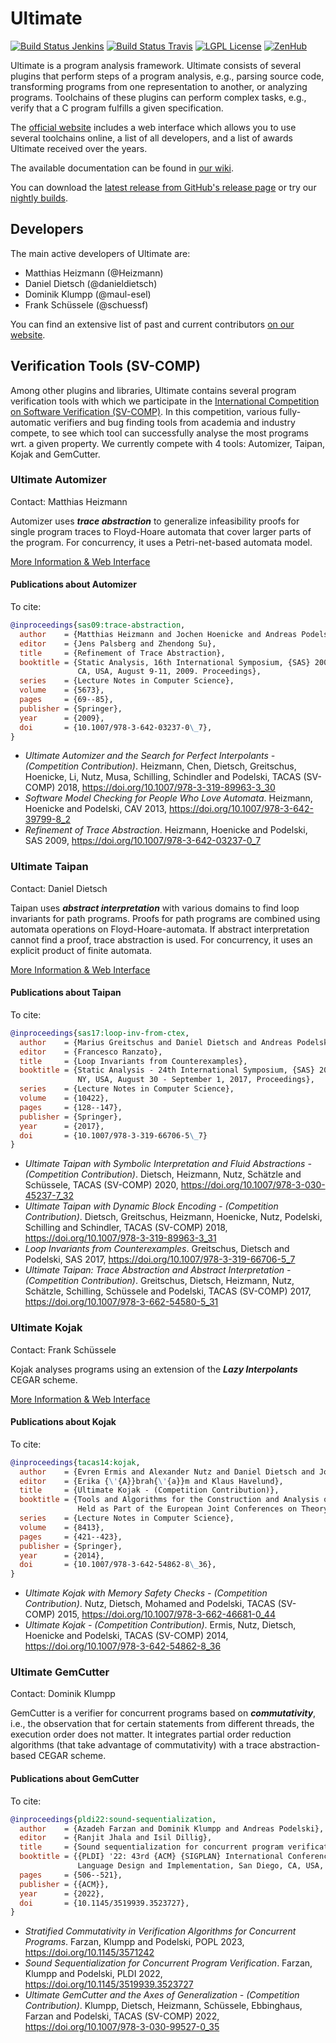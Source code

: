# Ultimate
[![Build Status Jenkins](https://jenkins.sopranium.de/buildStatus/icon?job=Ultimate%2FUltimate%2Fdev&subject=jenkins:dev)](https://jenkins.sopranium.de/job/Ultimate/job/Ultimate/job/dev/)
[![Build Status Travis](https://travis-ci.com/ultimate-pa/ultimate.svg?branch=dev)](https://travis-ci.com/ultimate-pa/ultimate)
[![LGPL License](https://img.shields.io/badge/license-LGPLv3+LE-brightgreen.svg)](https://github.com/ultimate-pa/ultimate/wiki/License)
[![ZenHub](https://img.shields.io/badge/ZenHub-Board-orange.svg)](https://app.zenhub.com/workspaces/ultimate-5d19cb84cfdf4303fb078546)

Ultimate is a program analysis framework. Ultimate consists of several plugins that perform steps of a program analysis, e.g., parsing source code, transforming programs from one representation to another, or analyzing programs. Toolchains of these plugins can perform complex tasks, e.g., verify that a C program fulfills a given specification.

The [official website](https://ultimate.informatik.uni-freiburg.de/) includes a web interface which allows you to use several toolchains online, a list of all developers, and a list of awards Ultimate received over the years.

The available documentation can be found in [our wiki](https://github.com/ultimate-pa/ultimate/wiki).

You can download the [latest release from GitHub's release page](https://github.com/ultimate-pa/ultimate/releases/latest) or try our [nightly builds](https://struebli.informatik.uni-freiburg.de/ultimate-nightly/).

## Developers

The main active developers of Ultimate are:

* Matthias Heizmann (@Heizmann)
* Daniel Dietsch (@danieldietsch)
* Dominik Klumpp (@maul-esel)
* Frank Schüssele (@schuessf)

You can find an extensive list of past and current contributors [on our website](https://ultimate.informatik.uni-freiburg.de/#developers).

## Verification Tools (SV-COMP)

Among other plugins and libraries, Ultimate contains several program verification tools with which we participate in the [International Competition on Software Verification (SV-COMP)](sv-comp.sosy-lab.org/). In this competition, various fully-automatic verifiers and bug finding tools from academia and industry compete, to see which tool can successfully analyse the most programs wrt. a given property. We currently compete with 4 tools: Automizer, Taipan, Kojak and GemCutter.

### Ultimate Automizer
Contact: Matthias Heizmann

Automizer uses _**trace abstraction**_ to generalize infeasibility proofs for single program traces to Floyd-Hoare automata that cover larger parts of the program. For concurrency, it uses a Petri-net-based automata model.

[More Information & Web Interface](https://ultimate.informatik.uni-freiburg.de/?ui=tool&tool=automizer)

#### Publications about Automizer

To cite:
```bibtex
@inproceedings{sas09:trace-abstraction,
  author    = {Matthias Heizmann and Jochen Hoenicke and Andreas Podelski},
  editor    = {Jens Palsberg and Zhendong Su},
  title     = {Refinement of Trace Abstraction},
  booktitle = {Static Analysis, 16th International Symposium, {SAS} 2009, Los Angeles,
               CA, USA, August 9-11, 2009. Proceedings},
  series    = {Lecture Notes in Computer Science},
  volume    = {5673},
  pages     = {69--85},
  publisher = {Springer},
  year      = {2009},
  doi       = {10.1007/978-3-642-03237-0\_7},
}
```

* *Ultimate Automizer and the Search for Perfect Interpolants - (Competition Contribution)*. Heizmann, Chen, Dietsch, Greitschus, Hoenicke, Li, Nutz, Musa, Schilling, Schindler and Podelski, TACAS (SV-COMP) 2018, https://doi.org/10.1007/978-3-319-89963-3_30
* *Software Model Checking for People Who Love Automata*. Heizmann, Hoenicke and Podelski, CAV 2013, https://doi.org/10.1007/978-3-642-39799-8_2
* *Refinement of Trace Abstraction*. Heizmann, Hoenicke and Podelski, SAS 2009, https://doi.org/10.1007/978-3-642-03237-0_7

### Ultimate Taipan
Contact: Daniel Dietsch

Taipan uses _**abstract interpretation**_ with various domains to find loop invariants for path programs. Proofs for path programs are combined using automata operations on Floyd-Hoare-automata. If abstract interpretation cannot find a proof, trace abstraction is used. For concurrency, it uses an explicit product of finite automata.

[More Information & Web Interface](https://ultimate.informatik.uni-freiburg.de/?ui=tool&tool=taipan)

#### Publications about Taipan

To cite:
```bibtex
@inproceedings{sas17:loop-inv-from-ctex,
  author    = {Marius Greitschus and Daniel Dietsch and Andreas Podelski},
  editor    = {Francesco Ranzato},
  title     = {Loop Invariants from Counterexamples},
  booktitle = {Static Analysis - 24th International Symposium, {SAS} 2017, New York,
               NY, USA, August 30 - September 1, 2017, Proceedings},
  series    = {Lecture Notes in Computer Science},
  volume    = {10422},
  pages     = {128--147},
  publisher = {Springer},
  year      = {2017},
  doi       = {10.1007/978-3-319-66706-5\_7}
}
```

* *Ultimate Taipan with Symbolic Interpretation and Fluid Abstractions - (Competition Contribution)*. Dietsch, Heizmann, Nutz, Schätzle and Schüssele, TACAS (SV-COMP) 2020, https://doi.org/10.1007/978-3-030-45237-7_32
* *Ultimate Taipan with Dynamic Block Encoding - (Competition Contribution)*. Dietsch, Greitschus, Heizmann, Hoenicke, Nutz, Podelski, Schilling and Schindler, TACAS (SV-COMP) 2018, https://doi.org/10.1007/978-3-319-89963-3_31
* *Loop Invariants from Counterexamples*. Greitschus, Dietsch and Podelski, SAS 2017, https://doi.org/10.1007/978-3-319-66706-5_7
* *Ultimate Taipan: Trace Abstraction and Abstract Interpretation - (Competition Contribution)*. Greitschus, Dietsch, Heizmann, Nutz, Schätzle, Schilling, Schüssele and Podelski, TACAS (SV-COMP) 2017, https://doi.org/10.1007/978-3-662-54580-5_31

### Ultimate Kojak
Contact: Frank Schüssele

Kojak analyses programs using an extension of the _**Lazy Interpolants**_ CEGAR scheme.

[More Information & Web Interface](https://ultimate.informatik.uni-freiburg.de/?ui=tool&tool=kojak)

#### Publications about Kojak

To cite:
```bibtex
@inproceedings{tacas14:kojak,
  author    = {Evren Ermis and Alexander Nutz and Daniel Dietsch and Jochen Hoenicke and Andreas Podelski},
  editor    = {Erika {\'{A}}brah{\'{a}}m and Klaus Havelund},
  title     = {Ultimate Kojak - (Competition Contribution)},
  booktitle = {Tools and Algorithms for the Construction and Analysis of Systems - 20th International Conference, {TACAS} 2014,
               Held as Part of the European Joint Conferences on Theory and Practice of Software, {ETAPS} 2014, Grenoble, France, April 5-13, 2014. Proceedings},
  series    = {Lecture Notes in Computer Science},
  volume    = {8413},
  pages     = {421--423},
  publisher = {Springer},
  year      = {2014},
  doi       = {10.1007/978-3-642-54862-8\_36},
}
```

* *Ultimate Kojak with Memory Safety Checks - (Competition Contribution)*. Nutz, Dietsch, Mohamed and Podelski, TACAS (SV-COMP) 2015, https://doi.org/10.1007/978-3-662-46681-0_44
* *Ultimate Kojak - (Competition Contribution)*. Ermis, Nutz, Dietsch, Hoenicke and Podelski, TACAS (SV-COMP) 2014, https://doi.org/10.1007/978-3-642-54862-8_36

### Ultimate GemCutter
Contact: Dominik Klumpp

GemCutter is a verifier for concurrent programs based on _**commutativity**_,
i.e., the observation that for certain statements from different threads, the execution order does not matter.
It integrates partial order reduction algorithms (that take advantage of commutativity) with a trace abstraction-based CEGAR scheme.

#### Publications about GemCutter

To cite:
```bibtex
@inproceedings{pldi22:sound-sequentialization,
  author    = {Azadeh Farzan and Dominik Klumpp and Andreas Podelski},
  editor    = {Ranjit Jhala and Isil Dillig},
  title     = {Sound sequentialization for concurrent program verification},
  booktitle = {{PLDI} '22: 43rd {ACM} {SIGPLAN} International Conference on Programming
               Language Design and Implementation, San Diego, CA, USA, June 13 - 17, 2022},
  pages     = {506--521},
  publisher = {{ACM}},
  year      = {2022},
  doi       = {10.1145/3519939.3523727},
}
```

* *Stratified Commutativity in Verification Algorithms for Concurrent Programs*. Farzan, Klumpp and Podelski, POPL 2023, https://doi.org/10.1145/3571242
* *Sound Sequentialization for Concurrent Program Verification*. Farzan, Klumpp and Podelski, PLDI 2022, https://doi.org/10.1145/3519939.3523727
* *Ultimate GemCutter and the Axes of Generalization - (Competition Contribution)*. Klumpp, Dietsch, Heizmann, Schüssele, Ebbinghaus, Farzan and Podelski, TACAS (SV-COMP) 2022, https://doi.org/10.1007/978-3-030-99527-0_35
